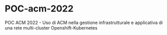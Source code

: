 # POC-acm-2022
POC ACM 2022 - Uso di ACM nella gestione infrastrutturale e applicativa di una rete multi-cluster Openshift-Kubernetes
